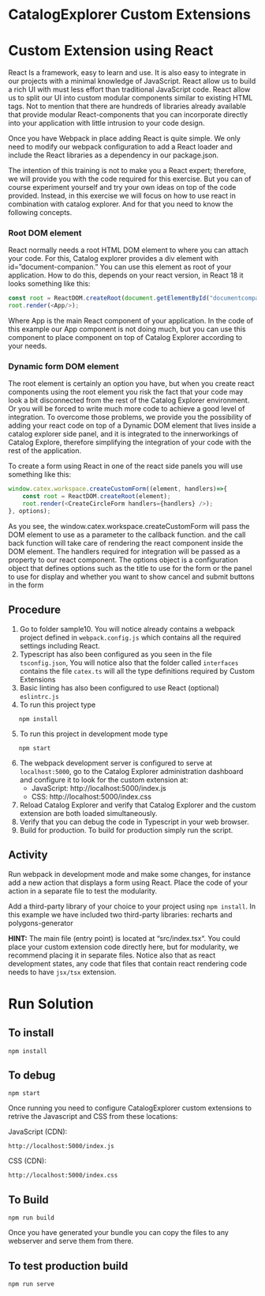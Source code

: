 # CatalogExplorer Custom Extensions
# Custom Extension using React

React Is a framework, easy to learn and use. It is also easy to integrate in our projects with a minimal
knowledge of JavaScript. React allow us to build a rich UI with must less effort than traditional JavaScript
code. React allow us to split our UI into custom modular components similar to existing HTML tags. Not to
mention that there are hundreds of libraries already available that provide modular React-components that
you can incorporate directly into your application with little intrusion to your code design.

Once you have Webpack in place adding React is quite simple. We only need to modify our webpack
configuration to add a React loader and include the React libraries as a dependency in our package.json.

The intention of this training is not to make you a React expert; therefore, we will provide you with the
code required for this exercise. But you can of course experiment yourself and try your own ideas on top
of the code provided. Instead, in this exercise we will focus on how to use react in combination with
catalog explorer. And for that you need to know the following concepts.

### Root DOM element
React normally needs a root HTML DOM element to where you can attach your code. For this, Catalog
explorer provides a div element with id=”document-companion.” You can use this element as root of your
application. How to do this, depends on your react version, in React 18 it looks something like this:
```javascript
const root = ReactDOM.createRoot(document.getElementById("documentcompanion"));
root.render(<App/>);
```
Where App is the main React component of your application. In the code of this example our App
component is not doing much, but you can use this component to place component on top of Catalog
Explorer according to your needs.
### Dynamic form DOM element
The root element is certainly an option you have, but when you create react components using the root
element you risk the fact that your code may look a bit disconnected from the rest of the Catalog Explorer
environment. Or you will be forced to write much more code to achieve a good level of integration. To
overcome those problems, we provide you the possibility of adding your react code on top of a Dynamic
DOM element that lives inside a catalog explorer side panel, and it is integrated to the innerworkings of
Catalog Explore, therefore simplifying the integration of your code with the rest of the application.

To create a form using React in one of the react side panels you will use something like this:
```javascript
window.catex.workspace.createCustomForm((element, handlers)=>{
    const root = ReactDOM.createRoot(element);
    root.render(<CreateCircleForm handlers={handlers} />);
}, options);
```
As you see, the window.catex.workspace.createCustomForm will pass the DOM element to use as a
parameter to the callback function. and the call back function will take care of rendering the react
component inside the DOM element. The handlers required for integration will be passed as a property to
our react component. The options object is a configuration object that defines options such as the title to
use for the form or the panel to use for display and whether you want to show cancel and submit buttons
in the form

## Procedure
1. Go to folder sample10. You will notice already contains a webpack project defined in
   `webpack.config.js` which contains all the required settings including React.
2. Typescript has also been configured as you seen in the file `tsconfig.json`, You will notice also that the
   folder called `interfaces` contains the file `catex.ts` will all the type definitions required by Custom
   Extensions
3. Basic linting has also been configured to use React (optional) `eslintrc.js`
4. To run this project type
```shell
   npm install
```
5. To run this project in development mode type
```shell
   npm start
```
6. The webpack development server is configured to serve at `localhost:5000`, go to the Catalog Explorer
   administration dashboard and configure it to look for the custom extension at:
   * JavaScript: http://localhost:5000/index.js
   * CSS: http://localhost:5000/index.css
7. Reload Catalog Explorer and verify that Catalog Explorer and the custom extension are both loaded
   simultaneously.
8. Verify that you can debug the code in Typescript in your web browser.
9. Build for production. To build for production simply run the script.


## Activity
Run webpack in development mode and make some changes, for instance add a new action that displays
a form using React. Place the code of your action in a separate file to test the modularity. 

Add a third-party library of your choice to your project using `npm install`. In this example we have included two
third-party libraries: recharts and polygons-generator

<strong>HINT:</strong> The main file (entry point) is located at “src/index.tsx“. You could place your custom extension code
directly here, but for modularity, we recommend placing it in separate files. Notice
also that as react development states, any code that files that contain react rendering code needs to have
`jsx/tsx` extension.


# Run Solution

## To install
```
npm install
```

## To debug
```
npm start
```
Once running you need to configure CatalogExplorer custom extensions to retrive the Javascript and CSS from these locations:

JavaScript (CDN):
```
http://localhost:5000/index.js
```

CSS (CDN):
```
http://localhost:5000/index.css
```


## To Build
```
npm run build
```

Once you have generated your bundle you can copy the files to any webserver and serve them from there.

## To test production build
```
npm run serve
```

